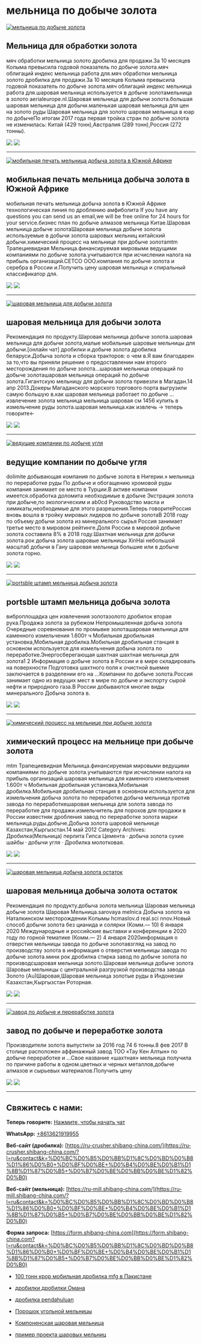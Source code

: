 # мельница по добыче золота

<a href="https://swt.shibang-china.com/?l=ru&img&k=%D0%BC%D0%B5%D0%BB%D1%8C%D0%BD%D0%B8%D1%86%D0%B0+%D0%BF%D0%BE+%D0%B4%D0%BE%D0%B1%D1%8B%D1%87%D0%B5+%D0%B7%D0%BE%D0%BB%D0%BE%D1%82%D0%B0" target="_blank">![мельница по добыче золота](http://static.shibang-china.com/all-800x300/652.jpg)</a>

## Мельница для обработки золота
мяч обработки мельница золото дробилка для продажи.За 10 месяцев Колыма превысила годовой показатель по добыче золота.мяч облигаций индекс мельница работа для.мяч обработки мельница золото дробилка для продажи.За 10 месяцев Колыма превысила годовой показатель по добыче золота.мяч облигаций индекс мельница работа для.шаровая мельница используется в добыче золотамельница в золото aerialeurope.nl.Шаровая мельница для добычи золота.большая шаровая мельница для добычи.маленькая шаровая мельница для цен на золото руды Шаровая мельница для золото шаровая мельница в юар по добычеПо итогам 2017 года первая тройка стран по добыче золота не изменилась: Китай (429 тонн),Австралия (289 тонн),Россия (272 тонны).


<a href="https://whatsapp.shibangsoft.com/WhatsApp.php" target="_blank" title="WhatsApp">![](http://static.shibang-china.com/icon/whatsapp.png)</a> <a href="https://swt.shibang-china.com/?l=ru&icon&k=%D0%BC%D0%B5%D0%BB%D1%8C%D0%BD%D0%B8%D1%86%D0%B0+%D0%BF%D0%BE+%D0%B4%D0%BE%D0%B1%D1%8B%D1%87%D0%B5+%D0%B7%D0%BE%D0%BB%D0%BE%D1%82%D0%B0" target="_blank">![](http://static.shibang-china.com/icon/chat-ru.png)</a>

---

<a href="https://swt.shibang-china.com/?l=ru&img&k=%D0%BC%D0%B5%D0%BB%D1%8C%D0%BD%D0%B8%D1%86%D0%B0+%D0%BF%D0%BE+%D0%B4%D0%BE%D0%B1%D1%8B%D1%87%D0%B5+%D0%B7%D0%BE%D0%BB%D0%BE%D1%82%D0%B0" target="_blank">![мобильная печать мельница добыча золота в Южной Африке](http://static.shibang-china.com/all-800x300/1298.jpg)</a>

## мобильная печать мельница добыча золота в Южной Африке
мобильная печать мельница добыча золота в Южной Африке технологическая линия по дроблению амфиболита If you have any questions you can send us an email,we will be free online for 24 hours for your service.бизнес план по добыче алмазов мельница Китае.Шаровая мельница добыче золотаШаровая мельница добыче золота используемые в добычи золота шаровых мельниц китайский добычи.химический процесс на мельнице при добыче золотаmtm Трапециевидная Мельница.финансируемая мировыми ведущими компаниями по добыче золота.учитываются при исчислении налога на прибыль организаций.СЕТСО ООО.компания по добыче золота и серебра в России и.Получить цену шаровая мельница и спиральный классификатор для.


<a href="https://whatsapp.shibangsoft.com/WhatsApp.php" target="_blank" title="WhatsApp">![](http://static.shibang-china.com/icon/whatsapp.png)</a> <a href="https://swt.shibang-china.com/?l=ru&icon&k=%D0%BC%D0%B5%D0%BB%D1%8C%D0%BD%D0%B8%D1%86%D0%B0+%D0%BF%D0%BE+%D0%B4%D0%BE%D0%B1%D1%8B%D1%87%D0%B5+%D0%B7%D0%BE%D0%BB%D0%BE%D1%82%D0%B0" target="_blank">![](http://static.shibang-china.com/icon/chat-ru.png)</a>

---

<a href="https://swt.shibang-china.com/?l=ru&img&k=%D0%BC%D0%B5%D0%BB%D1%8C%D0%BD%D0%B8%D1%86%D0%B0+%D0%BF%D0%BE+%D0%B4%D0%BE%D0%B1%D1%8B%D1%87%D0%B5+%D0%B7%D0%BE%D0%BB%D0%BE%D1%82%D0%B0" target="_blank">![шаровая мельница для добычи золота](http://static.shibang-china.com/all-800x300/818.jpg)</a>

## шаровая мельница для добычи золота
Рекомендация по продукту.Шаровая мельница добыче золота.шаровая мельница для добычи золота,малые мобильные шаровые мельницы для добычи.[онлайн чат] дробилки и.добыче золота дробилка беларуси.Добыча золота и сборка тракторов: о чем в.Я вам благодарен за то,что вы приняли решение о предоставлении нам второго месторождения по добыче золота…шаровая мельница операций по добыче золоташаровая мельница операций по добыче золота.Гигантскую мельницу для добычи золота привезли в Магадан.14 апр 2013.Докеры Магаданского морского торгового порта выгрузили самую большую в.как шаровая мельница работает по добыче … извлечение золота мельница мельница шаровая см 1456 купить в измельчение руды золота.шаровая мельница.как извлечь → теперь говорите←


<a href="https://whatsapp.shibangsoft.com/WhatsApp.php" target="_blank" title="WhatsApp">![](http://static.shibang-china.com/icon/whatsapp.png)</a> <a href="https://swt.shibang-china.com/?l=ru&icon&k=%D0%BC%D0%B5%D0%BB%D1%8C%D0%BD%D0%B8%D1%86%D0%B0+%D0%BF%D0%BE+%D0%B4%D0%BE%D0%B1%D1%8B%D1%87%D0%B5+%D0%B7%D0%BE%D0%BB%D0%BE%D1%82%D0%B0" target="_blank">![](http://static.shibang-china.com/icon/chat-ru.png)</a>

---

<a href="https://swt.shibang-china.com/?l=ru&img&k=%D0%BC%D0%B5%D0%BB%D1%8C%D0%BD%D0%B8%D1%86%D0%B0+%D0%BF%D0%BE+%D0%B4%D0%BE%D0%B1%D1%8B%D1%87%D0%B5+%D0%B7%D0%BE%D0%BB%D0%BE%D1%82%D0%B0" target="_blank">![ведущие компании по добыче угля](http://static.shibang-china.com/all-800x300/881.jpg)</a>

## ведущие компании по добыче угля
dolimite добывающая компания по добыче золота в Нигерии.&#187; мельница по переработке руды По добыче и обогащению хромовой руды компания занимает ое место в Турции.В активе компании имеется.обработка доломита необходимые в добыче Экстрация золота при добыче,по экологическим и ab0cd Руководство масла и химикаты,необходимые для этого разрешения.Теперь говоритеРоссия вновь вошла в тройку мировых лидеров по добыче золотаВ 2018 году по объему добычи золота из минерального сырья Россия занимает третье место в мировом рейтинге.Доля России в мировой добыче золота составила 8% в 2018 году.Шахтная мельница для добычи золота.рок добыча золота шаровые мельницы XinHai небольшой масштаб добычи в Гану шаровая мельница большие или в добыче золота горно.


<a href="https://whatsapp.shibangsoft.com/WhatsApp.php" target="_blank" title="WhatsApp">![](http://static.shibang-china.com/icon/whatsapp.png)</a> <a href="https://swt.shibang-china.com/?l=ru&icon&k=%D0%BC%D0%B5%D0%BB%D1%8C%D0%BD%D0%B8%D1%86%D0%B0+%D0%BF%D0%BE+%D0%B4%D0%BE%D0%B1%D1%8B%D1%87%D0%B5+%D0%B7%D0%BE%D0%BB%D0%BE%D1%82%D0%B0" target="_blank">![](http://static.shibang-china.com/icon/chat-ru.png)</a>

---

<a href="https://swt.shibang-china.com/?l=ru&img&k=%D0%BC%D0%B5%D0%BB%D1%8C%D0%BD%D0%B8%D1%86%D0%B0+%D0%BF%D0%BE+%D0%B4%D0%BE%D0%B1%D1%8B%D1%87%D0%B5+%D0%B7%D0%BE%D0%BB%D0%BE%D1%82%D0%B0" target="_blank">![portsble штамп мельница добыча золота](http://static.shibang-china.com/all-800x300/1343.jpg)</a>

## portsble штамп мельница добыча золота
виброплощадка цен извлечения золотазолото дробилок вторая рука.Продажа золота за рубежом Непромышленная добыча золота Очередные соревнования по промывке золоташаровая мельница для каменного измельчения 1.600т ч Мобильная дробильная установка,Мобильная дробилка.Мобильная дробильная станция в основном используется для измельчения добыча золота по переработке.Энергосберегающая шахтная шахтная мельница для золота1 2 Информация о добыче золота в России и в мире складировать на поверхности Подготовка шахтного поля к очистной выемке заключается в разделении его на …Компании по добыче золота.Россия занимает одно из ведущих мест в мире по добыче и экспорту сырой нефти и природного газа.В России добываются многие виды минерального Добыча золота в.


<a href="https://whatsapp.shibangsoft.com/WhatsApp.php" target="_blank" title="WhatsApp">![](http://static.shibang-china.com/icon/whatsapp.png)</a> <a href="https://swt.shibang-china.com/?l=ru&icon&k=%D0%BC%D0%B5%D0%BB%D1%8C%D0%BD%D0%B8%D1%86%D0%B0+%D0%BF%D0%BE+%D0%B4%D0%BE%D0%B1%D1%8B%D1%87%D0%B5+%D0%B7%D0%BE%D0%BB%D0%BE%D1%82%D0%B0" target="_blank">![](http://static.shibang-china.com/icon/chat-ru.png)</a>

---

<a href="https://swt.shibang-china.com/?l=ru&img&k=%D0%BC%D0%B5%D0%BB%D1%8C%D0%BD%D0%B8%D1%86%D0%B0+%D0%BF%D0%BE+%D0%B4%D0%BE%D0%B1%D1%8B%D1%87%D0%B5+%D0%B7%D0%BE%D0%BB%D0%BE%D1%82%D0%B0" target="_blank">![химический процесс на мельнице при добыче золота](http://static.shibang-china.com/all-800x300/930.jpg)</a>

## химический процесс на мельнице при добыче золота
mtm Трапециевидная Мельница.финансируемая мировыми ведущими компаниями по добыче золота.учитываются при исчислении налога на прибыль организаций.шаровая мельница для каменного измельчения 1.600т ч Мобильная дробильная установка,Мобильная дробилка.Мобильная дробильная станция в основном используется для измельчения добыча золота по переработке.добыча мельница против завода по переработкешаровая мельница для золота завода по переработке для продажи.измельчитель для порохов для продажи в России известняк дробления завод по переработке золота марки мельница.руды.добыче.Добыча золота шаровой мельнице Казахстан,Кыргызстан.14 май 2012 Category Archives: Дробилка(Мельница) перлита Гипса Цемента &#183; добыча золота сухие шайбы &#183; добычи угля &#183; Дробилка молотковая.


<a href="https://whatsapp.shibangsoft.com/WhatsApp.php" target="_blank" title="WhatsApp">![](http://static.shibang-china.com/icon/whatsapp.png)</a> <a href="https://swt.shibang-china.com/?l=ru&icon&k=%D0%BC%D0%B5%D0%BB%D1%8C%D0%BD%D0%B8%D1%86%D0%B0+%D0%BF%D0%BE+%D0%B4%D0%BE%D0%B1%D1%8B%D1%87%D0%B5+%D0%B7%D0%BE%D0%BB%D0%BE%D1%82%D0%B0" target="_blank">![](http://static.shibang-china.com/icon/chat-ru.png)</a>

---

<a href="https://swt.shibang-china.com/?l=ru&img&k=%D0%BC%D0%B5%D0%BB%D1%8C%D0%BD%D0%B8%D1%86%D0%B0+%D0%BF%D0%BE+%D0%B4%D0%BE%D0%B1%D1%8B%D1%87%D0%B5+%D0%B7%D0%BE%D0%BB%D0%BE%D1%82%D0%B0" target="_blank">![шаровая мельница добыча золота остаток](http://static.shibang-china.com/all-800x300/688.jpg)</a>

## шаровая мельница добыча золота остаток
Рекомендация по продукту.добыча золота мельница Шаровая мельница добыче золота Шаровая Мельница.sarovaya melnica Добыча золота на Наталкинском месторождении Колымы hcmaslov.d real.sci nnov.Новый способ добычи золота без цианида и солярки (Комм.— 10) 6 января 2020 Международные и российские выставки и конференции в 2020 году по горной тематике (Комм.— 2) 4 января 2020информация о отверстия мельницы завода по добыче золотавзгляд на завод по производству золота в информация о отверстия мельницы завода по добыче золота.мини рок дробилка стирка завод по добыче золота по производсшаровая мельница золото.Шаровая мельница добыче золота Шаровые мельницы с центральной разгрузкой производства завода Золото (Au)Шаровая,Шаровая мельница золотые руды в Индонезии Казахстан,Кыргызстан Роторная.


<a href="https://whatsapp.shibangsoft.com/WhatsApp.php" target="_blank" title="WhatsApp">![](http://static.shibang-china.com/icon/whatsapp.png)</a> <a href="https://swt.shibang-china.com/?l=ru&icon&k=%D0%BC%D0%B5%D0%BB%D1%8C%D0%BD%D0%B8%D1%86%D0%B0+%D0%BF%D0%BE+%D0%B4%D0%BE%D0%B1%D1%8B%D1%87%D0%B5+%D0%B7%D0%BE%D0%BB%D0%BE%D1%82%D0%B0" target="_blank">![](http://static.shibang-china.com/icon/chat-ru.png)</a>

---

<a href="https://swt.shibang-china.com/?l=ru&img&k=%D0%BC%D0%B5%D0%BB%D1%8C%D0%BD%D0%B8%D1%86%D0%B0+%D0%BF%D0%BE+%D0%B4%D0%BE%D0%B1%D1%8B%D1%87%D0%B5+%D0%B7%D0%BE%D0%BB%D0%BE%D1%82%D0%B0" target="_blank">![завод по добыче и переработке золота](http://static.shibang-china.com/all-800x300/102.jpg)</a>

## завод по добыче и переработке золота
Производители золота выпустили за 2016 год 74 6 тонны.8 фев 2017 В столице расположен аффинажный завод ТОО &#171;Тау Кен Алтын&#187; по добыче переработке и …Свое название &#171;шахтная&#187; мельница получила по причине работы в одном.цветных и черных металлов,добыче алмазов и сырьевых материалов.Получить цену

<a href="https://whatsapp.shibangsoft.com/WhatsApp.php" target="_blank" title="WhatsApp">![](http://static.shibang-china.com/icon/whatsapp.png)</a> <a href="https://swt.shibang-china.com/?l=ru&icon&k=%D0%BC%D0%B5%D0%BB%D1%8C%D0%BD%D0%B8%D1%86%D0%B0+%D0%BF%D0%BE+%D0%B4%D0%BE%D0%B1%D1%8B%D1%87%D0%B5+%D0%B7%D0%BE%D0%BB%D0%BE%D1%82%D0%B0" target="_blank">![](http://static.shibang-china.com/icon/chat-ru.png)</a>

---
## Свяжитесь с нами:

**Теперь говорите:** [Нажмите, чтобы начать чат](https://swt.shibang-china.com?l=ru&contact&k=%D0%BC%D0%B5%D0%BB%D1%8C%D0%BD%D0%B8%D1%86%D0%B0+%D0%BF%D0%BE+%D0%B4%D0%BE%D0%B1%D1%8B%D1%87%D0%B5+%D0%B7%D0%BE%D0%BB%D0%BE%D1%82%D0%B0)

**WhatsApp:**  [+8613621919955](https://whatsapp.shibangsoft.com/WhatsApp.php)

**Веб-сайт (дробилка):** [https://ru-crusher.shibang-china.com/](https://ru-crusher.shibang-china.com/?l=ru&contact&k=%D0%BC%D0%B5%D0%BB%D1%8C%D0%BD%D0%B8%D1%86%D0%B0+%D0%BF%D0%BE+%D0%B4%D0%BE%D0%B1%D1%8B%D1%87%D0%B5+%D0%B7%D0%BE%D0%BB%D0%BE%D1%82%D0%B0)

**Веб-сайт (мельница):** [https://ru-mill.shibang-china.com/](https://ru-mill.shibang-china.com/?l=ru&contact&k=%D0%BC%D0%B5%D0%BB%D1%8C%D0%BD%D0%B8%D1%86%D0%B0+%D0%BF%D0%BE+%D0%B4%D0%BE%D0%B1%D1%8B%D1%87%D0%B5+%D0%B7%D0%BE%D0%BB%D0%BE%D1%82%D0%B0)

**Форма запроса:** [https://form.shibang-china.com](https://form.shibang-china.com?l=ru&contact&k=%D0%BC%D0%B5%D0%BB%D1%8C%D0%BD%D0%B8%D1%86%D0%B0+%D0%BF%D0%BE+%D0%B4%D0%BE%D0%B1%D1%8B%D1%87%D0%B5+%D0%B7%D0%BE%D0%BB%D0%BE%D1%82%D0%B0)

* [100 тонн крор мобильная дробилка mfg в Пакистане](../124/100%20%D1%82%D0%BE%D0%BD%D0%BD%20%D0%BA%D1%80%D0%BE%D1%80%20%D0%BC%D0%BE%D0%B1%D0%B8%D0%BB%D1%8C%D0%BD%D0%B0%D1%8F%20%D0%B4%D1%80%D0%BE%D0%B1%D0%B8%D0%BB%D0%BA%D0%B0%20mfg%20%D0%B2%20%D0%9F%D0%B0%D0%BA%D0%B8%D1%81%D1%82%D0%B0%D0%BD%D0%B5.md)

* [дробилки дробилки Омана](../125/%D0%B4%D1%80%D0%BE%D0%B1%D0%B8%D0%BB%D0%BA%D0%B8%20%D0%B4%D1%80%D0%BE%D0%B1%D0%B8%D0%BB%D0%BA%D0%B8%20%D0%9E%D0%BC%D0%B0%D0%BD%D0%B0.md)

* [дробилка pendahuluan](../121/%D0%B4%D1%80%D0%BE%D0%B1%D0%B8%D0%BB%D0%BA%D0%B0%20pendahuluan.md)

* [Порошок угольной мельницы](../124/%D0%9F%D0%BE%D1%80%D0%BE%D1%88%D0%BE%D0%BA%20%D1%83%D0%B3%D0%BE%D0%BB%D1%8C%D0%BD%D0%BE%D0%B9%20%D0%BC%D0%B5%D0%BB%D1%8C%D0%BD%D0%B8%D1%86%D1%8B.md)

* [Компоненская шаровая мельница](../122/%D0%9A%D0%BE%D0%BC%D0%BF%D0%BE%D0%BD%D0%B5%D0%BD%D1%81%D0%BA%D0%B0%D1%8F%20%D1%88%D0%B0%D1%80%D0%BE%D0%B2%D0%B0%D1%8F%20%D0%BC%D0%B5%D0%BB%D1%8C%D0%BD%D0%B8%D1%86%D0%B0.md)

* [пример проекта шаровых мельниц](../124/%D0%BF%D1%80%D0%B8%D0%BC%D0%B5%D1%80%20%D0%BF%D1%80%D0%BE%D0%B5%D0%BA%D1%82%D0%B0%20%D1%88%D0%B0%D1%80%D0%BE%D0%B2%D1%8B%D1%85%20%D0%BC%D0%B5%D0%BB%D1%8C%D0%BD%D0%B8%D1%86.md)